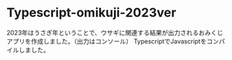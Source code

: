 # Typescript-omikuji-2023ver
2023年はうさぎ年ということで、ウサギに関連する結果が出力されるおみくじアプリを作成しました。（出力はコンソール）
TypescriptでJavascriptをコンパイルしました。

